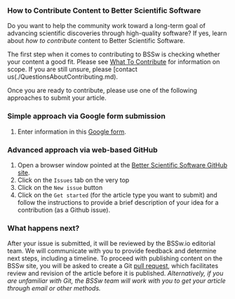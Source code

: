 <!-- start of deck -->

### How to Contribute Content to Better Scientific Software

Do you want to help the community work toward a long-term goal of advancing scientific discoveries through high-quality software? If yes, learn about _how to contribute_ content to Better Scientific Software.

<!-- end of deck -->

<!-- start of body -->

The first step when it comes to contributing to BSSw is checking whether your content a good fit.  Please see [What To Contribute](./WhatToContribute.md) for information on scope.  If you are still unsure, please [contact us(./QuestionsAboutContributing.md).

Once you are ready to contribute, please use one of the following approaches to submit your article. 

### Simple approach via Google form submission
1. Enter information in this [Google form](https://goo.gl/forms/IJyJKbI5OK9Lzcna2).

### Advanced approach via web-based GitHub
1. Open a browser window pointed at the [Better Scientific Software GitHub site](https://github.com/betterscientificsoftware/betterscientificsoftware.github.io).
2. Click on the `Issues` tab on the very top
3. Click on  the `New issue` button
4. Click on the `Get started` (for the article type you want to submit) and follow the instructions to provide a brief description of your idea for a contribution (as a Github issue).

### What happens next?
After your issue is submitted, it will be reviewed by the BSSw.io editorial team. We will communicate with you to provide feedback and determine next steps, including a timeline.  To proceed with publishing content on the BSSw site, you will be asked to create a Git [pull request](https://help.github.com/en/articles/creating-a-pull-request), which facilitates review and revision of the article before it is published. *Alternatively, if you are unfamiliar with Git, the BSSw team will work with you to get your article through email or other methods.*


<!---
Publish: No
---!>
